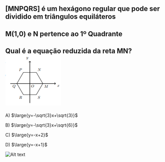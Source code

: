 ##  [MNPQRS] é um hexágono regular que pode ser dividido em triângulos equiláteros
## M(1,0) e N pertence ao 1º Quadrante
## Qual é a equação reduzida da reta MN?![Alt text](image-1.png)
A) $\large{y=-\sqrt{3}x+\sqrt{3}}$

B) $\large{y=-\sqrt{3}x+\sqrt{6}}$

C) $\large{y=-x+2}$

D) $\large{y=-x+1}$

![Alt text](image-2.png)